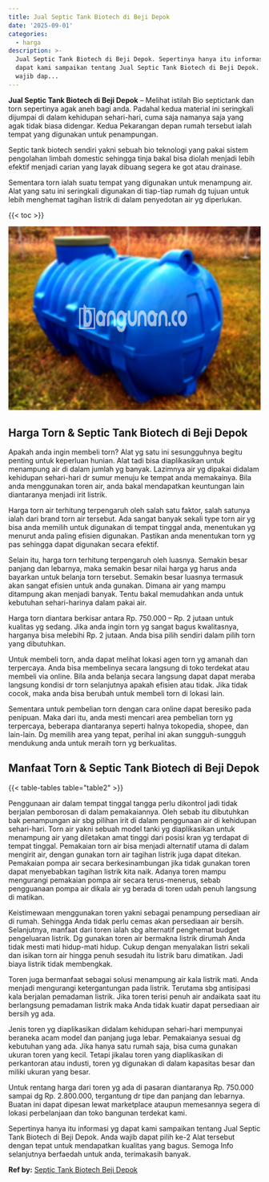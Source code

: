 ```yaml
---
title: Jual Septic Tank Biotech di Beji Depok
date: '2025-09-01'
categories:
  - harga
description: >-
  Jual Septic Tank Biotech di Beji Depok. Sepertinya hanya itu informasi yg
  dapat kami sampaikan tentang Jual Septic Tank Biotech di Beji Depok. Anda
  wajib dap...
---
```


**Jual Septic Tank Biotech di Beji Depok** – Melihat istilah Bio septictank dan torn sepertinya agak aneh bagi anda. Padahal kedua material ini seringkali dijumpai di dalam kehidupan sehari-hari, cuma saja namanya saja yang agak tidak biasa didengar. Kedua Pekarangan depan rumah tersebut ialah tempat yang digunakan untuk penampungan.

Septic tank biotech sendiri yakni sebuah bio teknologi yang pakai sistem pengolahan limbah domestic sehingga tinja bakal bisa diolah menjadi lebih efektif menjadi carian yang layak dibuang segera ke got atau drainase.

Sementara torn ialah suatu tempat yang digunakan untuk menampung air. Alat yang satu ini seringkali digunakan di tiap-tiap rumah dg tujuan untuk lebih menghemat tagihan listrik di dalam penyedotan air yg diperlukan.

{{< toc >}}

![Jual Septic Tank Biotech di Beji Depok](/images/jual-bio-septictank-01.png)

## Harga Torn & Septic Tank Biotech di Beji Depok

Apakah anda ingin membeli torn? Alat yg satu ini sesungguhnya begitu penting untuk keperluan hunian. Alat tadi bisa diaplikasikan untuk menampung air di dalam jumlah yg banyak. Lazimnya air yg dipakai didalam kehidupan sehari-hari dr sumur menuju ke tempat anda memakainya. Bila anda menggunakan toren air, anda bakal mendapatkan keuntungan lain diantaranya menjadi irit listrik.

Harga torn air terhitung terpengaruh oleh salah satu faktor, salah satunya ialah dari brand torn air tersebut. Ada sangat banyak sekali type torn air yg bisa anda memilih untuk digunakan di tempat tinggal anda, menentukan yg menurut anda paling efisien digunakan. Pastikan anda menentukan torn yg pas sehingga dapat digunakan secara efektif.

Selain itu, harga torn terhitung terpengaruh oleh luasnya. Semakin besar panjang dan lebarnya, maka semakin besar nilai harga yg harus anda bayarkan untuk belanja torn tersebut. Semakin besar luasnya termasuk akan sangat efisien untuk anda gunakan. Dimana air yang mampu ditampung akan menjadi banyak. Tentu bakal memudahkan anda untuk kebutuhan sehari-harinya dalam pakai air.

Harga torn diantara berkisar antara Rp. 750.000 – Rp. 2 jutaan untuk kualitas yg sedang. Jika anda ingin torn yg sangat bagus kwalitasnya, harganya bisa melebihi Rp. 2 jutaan. Anda bisa pilih sendiri dalam pilih torn yang dibutuhkan.

Untuk membeli torn, anda dapat melihat lokasi agen torn yg amanah dan terpercaya. Anda bisa membelinya secara langsung di toko terdekat atau membeli via online. Bila anda belanja secara langsung dapat dapat meraba langsung kondisi dr torn selanjutnya apakah efisien atau tidak. Jika tidak cocok, maka anda bisa berubah untuk membeli torn di lokasi lain.

Sementara untuk pembelian torn dengan cara online dapat beresiko pada penipuan. Maka dari itu, anda mesti mencari area pembelian torn yg terpercaya, beberapa diantaranya seperti halnya tokopedia, shopee, dan lain-lain. Dg memilih area yang tepat, perihal ini akan sungguh-sungguh mendukung anda untuk meraih torn yg berkualitas.

## Manfaat Torn & Septic Tank Biotech di Beji Depok

{{< table-tables table="table2" >}}

Penggunaan air dalam tempat tinggal tangga perlu dikontrol jadi tidak berjalan pemborosan di dalam pemakaiannya. Oleh sebab itu dibutuhkan bak penampungan air sbg pilihan irit di dalam penggunaan air di kehidupan sehari-hari. Torn air yakni sebuah model tanki yg diaplikasikan untuk menampung air yang diletakan amat tinggi dari posisi kran yg terdapat di tempat tinggal. Pemakaian torn air bisa menjadi alternatif utama di dalam mengirit air, dengan gunakan torn air tagihan listrik juga dapat ditekan. Pemakaian pompa air secara berkesinambungan jika tidak gunakan toren dapat menyebabkan tagihan listrik kita naik. Adanya toren mampu mengurangi pemakaian pompa air secara terus-menerus, sebab pengguanaan pompa air dikala air yg berada di toren udah penuh langsung di matikan.

Keistimewaan menggunakan toren yakni sebagai penampung persediaan air di rumah. Sehingga Anda tidak perlu cemas akan persediaan air bersih. Selanjutnya, manfaat dari toren ialah sbg alternatif penghemat budget pengeluaran listrik. Dg gunakan toren air bermakna listrik dirumah Anda tidak mesti mati hidup-mati hidup. Cukup dengan menyalakan listri sekali dan isikan torn air hingga penuh sesudah itu listrik baru dimatikan. Jadi biaya listrik tidak membengkak.

Toren juga bermanfaat sebagai solusi menampung air kala listrik mati. Anda menjadi mengurangi ketergantungan pada listrik. Terutama sbg antisipasi kala berjalan pemadaman listrik. Jika toren terisi penuh air andaikata saat itu berlangsung pemadaman listrik maka Anda tidak kuatir dapat persediaan air bersih yg ada.

Jenis toren yg diaplikasikan didalam kehidupan sehari-hari mempunyai beraneka acam model dan panjang juga lebar. Pemakaianya sesuai dg kebutuhan yang ada. Jika hanya satu rumah saja, bisa cuma gunakan ukuran toren yang kecil. Tetapi jikalau toren yang diaplikasikan di perkantoran atau industi, toren yg digunakan di dalam kapasitas besar dan miliki ukuran yang besar.

Untuk rentang harga dari toren yg ada di pasaran diantaranya Rp. 750.000 sampai dg Rp. 2.800.000, tergantung dr tipe dan panjang dan lebarnya. Buatan ini dapat dipesan lewat marketplace ataupun memesannya segera di lokasi perbelanjaan dan toko bangunan terdekat kami.

Sepertinya hanya itu informasi yg dapat kami sampaikan tentang Jual Septic Tank Biotech di Beji Depok. Anda wajib dapat pilih ke-2 Alat tersebut dengan tepat untuk mendapatkan kualitas yang bagus. Semoga Info selanjutnya berfaedah untuk anda, terimakasih banyak.

**Ref by:** [Septic Tank Biotech Beji Depok](https://id.wikipedia.org/wiki/Septic)

